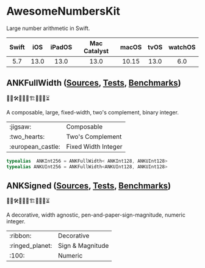 # AwesomeNumbersKit

Large number arithmetic in Swift.

| Swift | iOS   | iPadOS | Mac Catalyst | macOS | tvOS  | watchOS |
|:-----:|:-----:|:------:|:------------:|:-----:|:-----:|:-------:|
| 5.7   | 13.0  | 13.0   | 13.0         | 10.15 | 13.0  | 6.0     |

## ANKFullWidth ([Sources](Sources/ANKFullWidthKit), [Tests](Tests/ANKFullWidthKitTests), [Benchmarks](Tests/ANKFullWidthKitBenchmarks))

👨‍💻🛠️🚧🧱🧱🏗️🧱🧱🚧⏳

A composable, large, fixed-width, two's complement, binary integer.

<table>
<tr>
    <td>:jigsaw:</td>
    <td>Composable</a></td>
</tr>
<tr>
    <td>:two_hearts:</td>
    <td>Two's Complement</a></td>
</tr>
<tr>
    <td>:european_castle:</td>
    <td>Fixed Width Integer</a></td>
</tr>
</table>

```swift
typealias  ANKInt256 = ANKFullWidth< ANKInt128, ANKUInt128>
typealias ANKUInt256 = ANKFullWidth<ANKUInt128, ANKUInt128>
```

## ANKSigned ([Sources](Sources/ANKSignedKit), [Tests](Tests/ANKSignedKitTests), [Benchmarks](Tests/ANKSignedKitBenchmarks))

👨‍💻🛠️🚧🧱🧱🏗️🧱🧱🚧⏳

A decorative, width agnostic, pen-and-paper-sign-magnitude, numeric integer.

<table>
<tr>
    <td>:ribbon:</td>
    <td>Decorative</a></td>
</tr>
<tr>
    <td>:ringed_planet:</td>
    <td>Sign & Magnitude</a></td>
</tr>
<tr>
    <td>:100:</td>
    <td>Numeric</a></td>
</tr>
</table>
